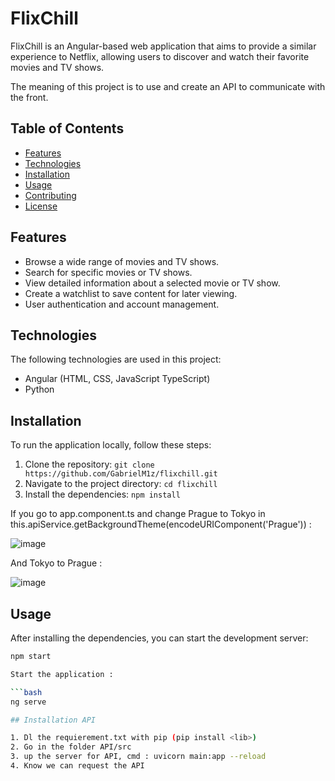 # FlixChill

FlixChill is an Angular-based web application that aims to provide a similar experience to Netflix, allowing users to discover and watch their favorite movies and TV shows.

The meaning of this project is to use and create an API to communicate with the front.

## Table of Contents
- [Features](#features)
- [Technologies](#technologies)
- [Installation](#installation)
- [Usage](#usage)
- [Contributing](#contributing)
- [License](#license)

## Features

- Browse a wide range of movies and TV shows.
- Search for specific movies or TV shows.
- View detailed information about a selected movie or TV show.
- Create a watchlist to save content for later viewing.
- User authentication and account management.



## Technologies

The following technologies are used in this project:

- Angular (HTML, CSS, JavaScript TypeScript)
- Python

## Installation

To run the application locally, follow these steps:

1. Clone the repository: `git clone https://github.com/GabrielM1z/flixchill.git`
2. Navigate to the project directory: `cd flixchill`
3. Install the dependencies: `npm install`


If you go to app.component.ts and change Prague to Tokyo in this.apiService.getBackgroundTheme(encodeURIComponent('Prague')) :

![image](https://github.com/GabrielM1z/FlixChill/assets/100167018/7a53d6be-9f1f-4a43-b3b3-81c111727014)

And Tokyo to Prague : 

![image](https://github.com/GabrielM1z/FlixChill/assets/100167018/7639525d-98c5-4be6-b32a-0296770c2547)

## Usage

After installing the dependencies, you can start the development server:

```bash
npm start

Start the application :

```bash
ng serve

## Installation API

1. Dl the requierement.txt with pip (pip install <lib>)
2. Go in the folder API/src
3. up the server for API, cmd : uvicorn main:app --reload
4. Know we can request the API

